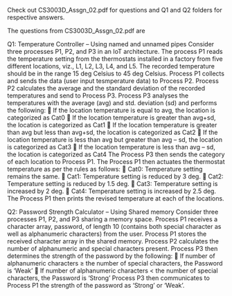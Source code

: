 Check out CS3003D_Assgn_02.pdf for questions
and Q1 and Q2 folders for respective answers.


The questions from CS3003D_Assgn_02.pdf  are 

Q1: 
Temperature Controller – Using named and unnamed pipes
Consider three processes P1, P2, and P3 in an IoT architecture. The process P1 reads the
temperature setting from the thermostats installed in a factory from five different
locations, viz., L1, L2, L3, L4, and L5. The recorded temperature should be in the range 15
deg Celsius to 45 deg Celsius. Process P1 collects and sends the data (user input
tesmperature data) to Process P2. Process P2 calculates the average and the standard
deviation of the recorded temperatures and send to Process P3. Process P3 analyses the
temperatures with the average (avg) and std. deviation (sd) and performs the following:
 If the location temperature is equal to avg, the location is categorized as Cat0
 If the location temperature is greater than avg+sd, the location is categorized as
Cat1
 If the location temperature is greater than avg but less than avg+sd, the location
is categorized as Cat2
 If the location temperature is less than avg but greater than avg – sd, the location
is categorized as Cat3
 If the location temperature is less than avg – sd, the location is categorized as Cat4
The Process P3 then sends the category of each location to Process P1. The Process P1
then actuates the thermostat temperature as per the rules as follows:
 Cat0: Temperature setting remains the same.
 Cat1: Temperature setting is reduced by 3 deg.
 Cat2: Temperature setting is reduced by 1.5 deg.
 Cat3: Temperature setting is increased by 2 deg.
 Cat4: Temperature setting is increased by 2.5 deg.
The Process P1 then prints the revised temperature at each of the locations.

Q2:
Password Strength Calculator – Using Shared memory
Consider three processes P1, P2, and P3 sharing a memory space. Process P1 receives a
character array, password, of length 10 (contains both special character as well as
alphanumeric characters) from the user. Process P1 stores the received character array
in the shared memory. Process P2 calculates the number of alphanumeric and special
characters present. Process P3 then determines the strength of the password by the
following:
 If number of alphanumeric characters ≥ the number of special characters, the
Password is ‘Weak’
 If number of alphanumeric characters < the number of special characters, the
Password is ‘Strong’
Process P3 then communicates to Process P1 the strength of the password as ‘Strong’ or
‘Weak’.

